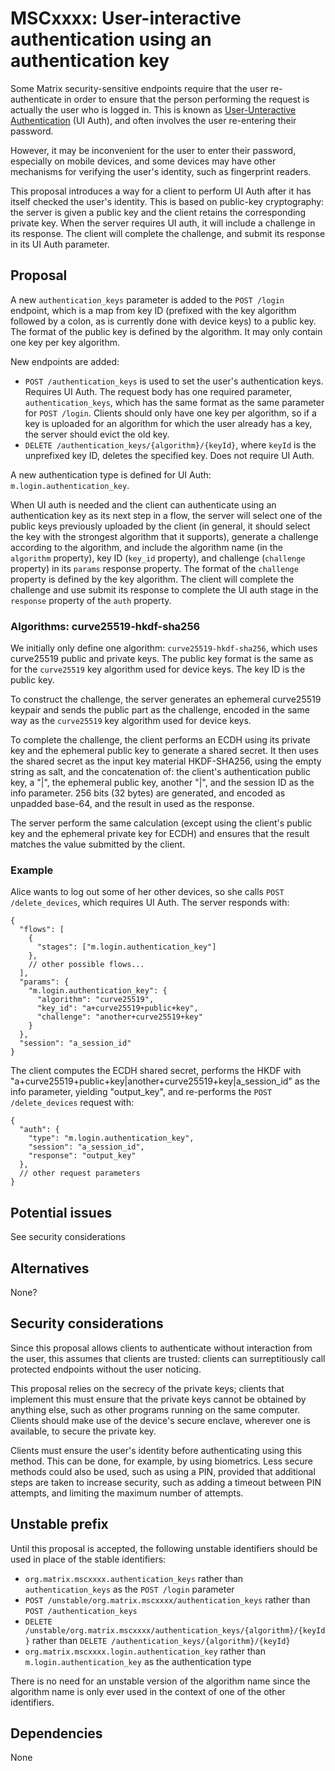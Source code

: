 # MSCxxxx: User-interactive authentication using an authentication key

Some Matrix security-sensitive endpoints require that the user re-authenticate
in order to ensure that the person performing the request is actually the user
who is logged in.  This is known as [User-Unteractive
Authentication](https://spec.matrix.org/unstable/client-server-api/#user-interactive-authentication-api)
(UI Auth), and often involves the user re-entering their password.

However, it may be inconvenient for the user to enter their password,
especially on mobile devices, and some devices may have other mechanisms for
verifying the user's identity, such as fingerprint readers.

This proposal introduces a way for a client to perform UI Auth after it has
itself checked the user's identity.  This is based on public-key cryptography:
the server is given a public key and the client retains the corresponding
private key.  When the server requires UI auth, it will include a challenge in
its response.  The client will complete the challenge, and submit its response
in its UI Auth parameter.

## Proposal

A new `authentication_keys` parameter is added to the `POST /login` endpoint,
which is a map from key ID (prefixed with the key algorithm followed by a
colon, as is currently done with device keys) to a public key.  The format of
the public key is defined by the algorithm.  It may only contain one key per
key algorithm.

New endpoints are added:

- `POST /authentication_keys` is used to set the user's authentication keys.
  Requires UI Auth.  The request body has one required parameter,
  `authentication_keys`, which has the same format as the same parameter for
  `POST /login`.  Clients should only have one key per algorithm, so if a key
  is uploaded for an algorithm for which the user already has a key, the server
  should evict the old key.
- `DELETE /authentication_keys/{algorithm}/{keyId}`, where `keyId` is the
  unprefixed key ID, deletes the specified key.  Does not require UI Auth.

A new authentication type is defined for UI Auth: `m.login.authentication_key`.

When UI auth is needed and the client can authenticate using an authentication
key as its next step in a flow, the server will select one of the public keys
previously uploaded by the client (in general, it should select the key with
the strongest algorithm that it supports), generate a challenge according to
the algorithm, and include the algorithm name (in the `algorithm` property),
key ID (`key_id` property), and challenge (`challenge` property) in its
`params` response property.  The format of the `challenge` property is defined
by the key algorithm.  The client will complete the challenge and use submit
its response to complete the UI auth stage in the `response` property of the
`auth` property.


### Algorithms: curve25519-hkdf-sha256

We initially only define one algorithm: `curve25519-hkdf-sha256`, which uses
curve25519 public and private keys.  The public key format is the same as for
the `curve25519` key algorithm used for device keys.  The key ID is the public
key.

To construct the challenge, the server generates an ephemeral curve25519
keypair and sends the public part as the challenge, encoded in the same way as
the `curve25519` key algorithm used for device keys.

To complete the challenge, the client performs an ECDH using its private key
and the ephemeral public key to generate a shared secret.  It then uses the
shared secret as the input key material HKDF-SHA256, using the empty string as
salt, and the concatenation of: the client's authentication public key, a
"|", the ephemeral public key, another "|", and the session ID as the info
parameter.  256 bits (32 bytes) are generated, and encoded as unpadded base-64,
and the result in used as the response.

The server perform the same calculation (except using the client's public key
and the ephemeral private key for ECDH) and ensures that the result matches the
value submitted by the client.

### Example

Alice wants to log out some of her other devices, so she calls `POST
/delete_devices`, which requires UI Auth.  The server responds with:

```jsonc
{
  "flows": [
    {
      "stages": ["m.login.authentication_key"]
    },
    // other possible flows...
  ],
  "params": {
    "m.login.authentication_key": {
      "algorithm": "curve25519",
      "key_id": "a+curve25519+public+key",
      "challenge": "another+curve25519+key"
    }
  },
  "session": "a_session_id"
}
```

The client computes the ECDH shared secret, performs the HKDF with
"a+curve25519+public+key|another+curve25519+key|a_session_id" as the info
parameter, yielding "output_key", and re-performs
the `POST /delete_devices` request with:

```jsonc
{
  "auth": {
    "type": "m.login.authentication_key",
    "session": "a_session_id",
    "response": "output_key"
  },
  // other request parameters
}
```

## Potential issues

See security considerations

## Alternatives

None?

## Security considerations

Since this proposal allows clients to authenticate without interaction from the
user, this assumes that clients are trusted: clients can surreptitiously call
protected endpoints without the user noticing.

This proposal relies on the secrecy of the private keys; clients that implement
this must ensure that the private keys cannot be obtained by anything else,
such as other programs running on the same computer.  Clients should make use
of the device's secure enclave, wherever one is available, to secure the
private key.

Clients must ensure the user's identity before authenticating using this
method.  This can be done, for example, by using biometrics.  Less secure
methods could also be used, such as using a PIN, provided that additional steps
are taken to increase security, such as adding a timeout between PIN attempts,
and limiting the maximum number of attempts.

## Unstable prefix

Until this proposal is accepted, the following unstable identifiers should be
used in place of the stable identifiers:

- `org.matrix.mscxxxx.authentication_keys` rather than `authentication_keys` as
  the `POST /login` parameter
- `POST /unstable/org.matrix.mscxxxx/authentication_keys` rather than `POST
  /authentication_keys`
- `DELETE /unstable/org.matrix.mscxxxx/authentication_keys/{algorithm}/{keyId}`
  rather than `DELETE /authentication_keys/{algorithm}/{keyId}`
- `org.matrix.mscxxxx.login.authentication_key` rather than
  `m.login.authentication_key` as the authentication type

There is no need for an unstable version of the algorithm name since the
algorithm name is only ever used in the context of one of the other identifiers.

## Dependencies

None

